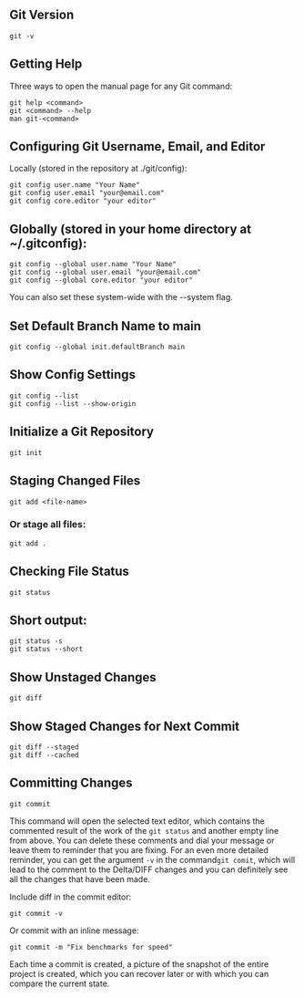 ## Git Version
```
git -v
```

## Getting Help

Three ways to open the manual page for any Git command:
```
git help <command>
git <command> --help
man git-<command>
```

## Configuring Git Username, Email, and Editor

Locally (stored in the repository at ./git/config):
```
git config user.name "Your Name"
git config user.email "your@email.com"
git config core.editor "your editor"
```

## Globally (stored in your home directory at ~/.gitconfig):
```
git config --global user.name "Your Name"
git config --global user.email "your@email.com"
git config --global core.editor "your editor"
```

You can also set these system-wide with the --system flag.

## Set Default Branch Name to main
```
git config --global init.defaultBranch main
```

## Show Config Settings
```
git config --list
git config --list --show-origin
```

## Initialize a Git Repository
```
git init
```

## Staging Changed Files
```
git add <file-name>
```

### Or stage all files:
```
git add .
```

## Checking File Status
```
git status
```

## Short output:
```
git status -s
git status --short
```

## Show Unstaged Changes
```
git diff
```

## Show Staged Changes for Next Commit
```
git diff --staged
git diff --cached
```

## Committing Changes
```
git commit
```

This command will open the selected text editor, which contains the commented result of the work of the ```git status``` and another empty line from above. You can delete these comments and dial your message or leave them to reminder that you are fixing.
For an even more detailed reminder, you can get the argument ```-v``` in the command```git comit```, which will lead to the comment to the Delta/DIFF changes and you can definitely see all the changes that have been made.

Include diff in the commit editor:
```
git commit -v
```

Or commit with an inline message:
```
git commit -m "Fix benchmarks for speed"
```
Each time a commit is created, a picture of the snapshot of the entire project is created, which you can recover later or with which you can compare the current state.
